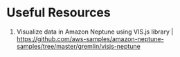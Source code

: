 # Useful Resources

1. Visualize data in Amazon Neptune using VIS.js library | https://github.com/aws-samples/amazon-neptune-samples/tree/master/gremlin/visjs-neptune
